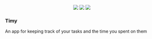<p align="center">
<a href="https://circleci.com/gh/zetamorph/timy/tree/feature%2Fcircle-ci"><img src="https://circleci.com/gh/zetamorph/timy/tree/feature%2Fcircle-ci.svg?style=svg" /></a>
<a href="https://codeclimate.com/github/zetamorph/timy/maintainability"><img src="https://api.codeclimate.com/v1/badges/02004cef1e75b439ff20/maintainability" /></a>
<a href="https://codeclimate.com/github/zetamorph/timy/test_coverage"><img src="https://api.codeclimate.com/v1/badges/02004cef1e75b439ff20/test_coverage" /></a>
</p>

### Timy ###
An app for keeping track of your tasks and the time you spent on them